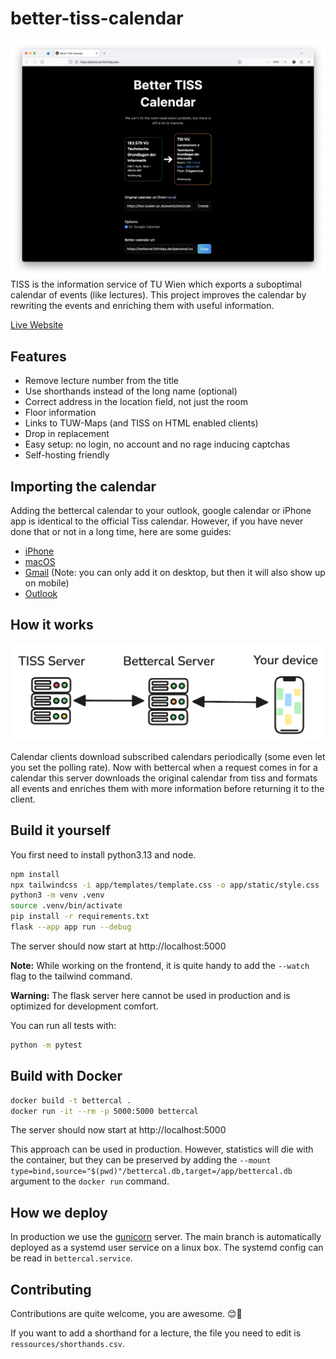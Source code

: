 # better-tiss-calendar

![Screenshot](screenshot.png)
TISS is the information service of TU Wien which exports a suboptimal calendar
of events (like lectures). This project improves the calendar by rewriting the
events and enriching them with useful information.

[Live Website](https://bettercal.flofriday.dev)

## Features

- Remove lecture number from the title
- Use shorthands instead of the long name (optional)
- Correct address in the location field, not just the room
- Floor information
- Links to TUW-Maps (and TISS on HTML enabled clients)
- Drop in replacement
- Easy setup: no login, no account and no rage inducing captchas
- Self-hosting friendly

## Importing the calendar

Adding the bettercal calendar to your outlook, google calendar or iPhone app is
identical to the official Tiss calendar. However, if you have never done that
or not in a long time, here are some guides:

- [iPhone](https://support.apple.com/guide/iphone/set-up-mail-contacts-and-calendar-accounts-ipha0d932e96/ios#:~:text=Go%20to%20Settings%20%3E%20Calendar%20%3E%20Accounts,your%20server%20and%20account%20information.)
- [macOS](https://support.apple.com/guide/calendar/subscribe-to-calendars-icl1022/mac#:~:text=In%20the%20Calendar%20app%20on,an%20account%20for%20the%20subscription.)
- [Gmail](https://support.google.com/calendar/answer/37100?hl=en&co=GENIE.Platform%3DDesktop&oco=1) (Note: you can only add it on desktop, but then it will also show up on mobile)
- [Outlook](https://support.microsoft.com/en-us/office/import-or-subscribe-to-a-calendar-in-outlook-com-or-outlook-on-the-web-cff1429c-5af6-41ec-a5b4-74f2c278e98c)

## How it works

![Architecture Diagramm](architecture.png)

Calendar clients download subscribed calendars periodically (some even let you
set the polling rate). Now with bettercal when a request comes in for a calendar this
server downloads the original calendar from tiss and formats all events and
enriches them with more information before returning it to the client.

## Build it yourself

You first need to install python3.13 and node.

```bash
npm install
npx tailwindcss -i app/templates/template.css -o app/static/style.css
python3 -m venv .venv
source .venv/bin/activate
pip install -r requirements.txt
flask --app app run --debug
```

The server should now start at http://localhost:5000

**Note:** While working on the frontend, it is quite handy to add the `--watch`
flag to the tailwind command.

**Warning:** The flask server here cannot be used in production and is optimized
for development comfort.

You can run all tests with:

```bash
python -m pytest
```

## Build with Docker

```bash
docker build -t bettercal .
docker run -it --rm -p 5000:5000 bettercal
```

The server should now start at http://localhost:5000

This approach can be used in production. However, statistics will die with the
container, but they can be preserved by adding the
`--mount type=bind,source="$(pwd)"/bettercal.db,target=/app/bettercal.db` argument to the
`docker run` command.

## How we deploy

In production we use the [gunicorn](https://gunicorn.org/) server.
The main branch is automatically deployed as a systemd user service on a linux
box. The systemd config can be read in `bettercal.service`.

## Contributing

Contributions are quite welcome, you are awesome. 😊🎉

If you want to add a shorthand for a lecture, the file you need to edit is
`ressources/shorthands.csv`.
